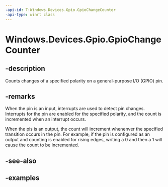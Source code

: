 ```yaml
---
-api-id: T:Windows.Devices.Gpio.GpioChangeCounter
-api-type: winrt class
---
```


<!-- Class syntax.
public class GpioChangeCounter : IClosable
-->

# Windows.Devices.Gpio.GpioChangeCounter

## -description
Counts changes of a specified polarity on a general-purpose I/O (GPIO) pin.

## -remarks
When the pin is an input, interrupts are used to detect pin changes. Interrupts for the pin are enabled for the specified polarity, and the count is incremented when an interrupt occurs.

When the pis is an output, the count will increment whenenver the specified transition occurs in the pin. For example, if the pin is configured as an output and counting is enabled for rising edges, writing a 0 and then a 1 will cause the count to be incremented.

## -see-also

## -examples

